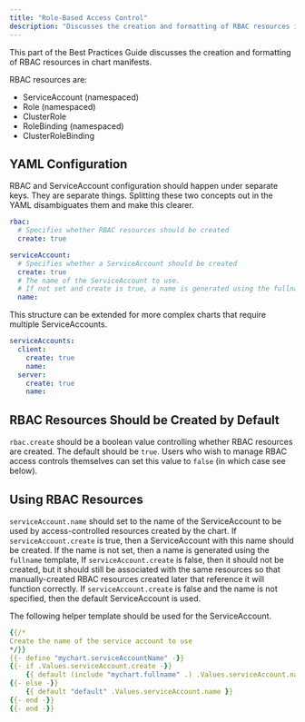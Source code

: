 ```yaml
---
title: "Role-Based Access Control"
description: "Discusses the creation and formatting of RBAC resources in Chart manifests."
---
```


This part of the Best Practices Guide discusses the creation and formatting of
RBAC resources in chart manifests.

RBAC resources are:

- ServiceAccount (namespaced)
- Role (namespaced)
- ClusterRole 
- RoleBinding (namespaced)
- ClusterRoleBinding

## YAML Configuration

RBAC and ServiceAccount configuration should happen under separate keys. They
are separate things. Splitting these two concepts out in the YAML disambiguates
them and make this clearer.

```yaml
rbac:
  # Specifies whether RBAC resources should be created
  create: true

serviceAccount:
  # Specifies whether a ServiceAccount should be created
  create: true
  # The name of the ServiceAccount to use.
  # If not set and create is true, a name is generated using the fullname template
  name:
```

This structure can be extended for more complex charts that require multiple
ServiceAccounts.

```yaml
serviceAccounts:
  client:
    create: true
    name:
  server: 
    create: true
    name:
```

## RBAC Resources Should be Created by Default

`rbac.create` should be a boolean value controlling whether RBAC resources are
created.  The default should be `true`.  Users who wish to manage RBAC access
controls themselves can set this value to `false` (in which case see below).

## Using RBAC Resources

`serviceAccount.name` should set to the name of the ServiceAccount to be used by
access-controlled resources created by the chart.  If `serviceAccount.create` is
true, then a ServiceAccount with this name should be created.  If the name is
not set, then a name is generated using the `fullname` template, If
`serviceAccount.create` is false, then it should not be created, but it should
still be associated with the same resources so that manually-created RBAC
resources created later that reference it will function correctly.  If
`serviceAccount.create` is false and the name is not specified, then the default
ServiceAccount is used.

The following helper template should be used for the ServiceAccount.

```yaml
{{/*
Create the name of the service account to use
*/}}
{{- define "mychart.serviceAccountName" -}}
{{- if .Values.serviceAccount.create -}}
    {{ default (include "mychart.fullname" .) .Values.serviceAccount.name }}
{{- else -}}
    {{ default "default" .Values.serviceAccount.name }}
{{- end -}}
{{- end -}}
```
